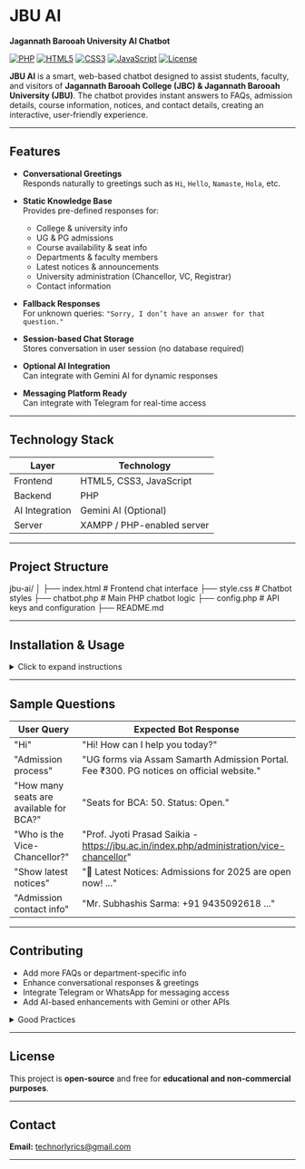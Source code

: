 # JBU AI
**Jagannath Barooah University AI Chatbot**  

[![PHP](https://img.shields.io/badge/PHP-7.4+-blue.svg)](https://www.php.net/) 
[![HTML5](https://img.shields.io/badge/HTML5-orange.svg)](https://developer.mozilla.org/en-US/docs/Web/HTML) 
[![CSS3](https://img.shields.io/badge/CSS3-blue.svg)](https://developer.mozilla.org/en-US/docs/Web/CSS) 
[![JavaScript](https://img.shields.io/badge/JavaScript-yellow.svg)](https://developer.mozilla.org/en-US/docs/Web/JavaScript) 
[![License](https://img.shields.io/badge/License-Open%20Source-green.svg)](#license)

**JBU AI** is a smart, web-based chatbot designed to assist students, faculty, and visitors of **Jagannath Barooah College (JBC) & Jagannath Barooah University (JBU)**. The chatbot provides instant answers to FAQs, admission details, course information, notices, and contact details, creating an interactive, user-friendly experience.  

---

## Features

- **Conversational Greetings**  
  Responds naturally to greetings such as `Hi`, `Hello`, `Namaste`, `Hola`, etc.

- **Static Knowledge Base**  
  Provides pre-defined responses for:
  - College & university info
  - UG & PG admissions
  - Course availability & seat info
  - Departments & faculty members
  - Latest notices & announcements
  - University administration (Chancellor, VC, Registrar)
  - Contact information

- **Fallback Responses**  
  For unknown queries: `"Sorry, I don’t have an answer for that question."`

- **Session-based Chat Storage**  
  Stores conversation in user session (no database required)

- **Optional AI Integration**  
  Can integrate with Gemini AI for dynamic responses

- **Messaging Platform Ready**  
  Can integrate with Telegram for real-time access  

---

## Technology Stack

| Layer | Technology |
|-------|------------|
| Frontend | HTML5, CSS3, JavaScript |
| Backend | PHP |
| AI Integration | Gemini AI (Optional) |
| Server | XAMPP / PHP-enabled server |

---

## Project Structure

jbu-ai/
│
├── index.html # Frontend chat interface
├── style.css # Chatbot styles
├── chatbot.php # Main PHP chatbot logic
├── config.php # API keys and configuration
├── README.md 


---

## Installation & Usage

<details>
<summary>Click to expand instructions</summary>

1. Clone or download the repository.
2. Place the folder in your **XAMPP `htdocs`** directory or any PHP-enabled server.
3. Start the **Apache** server.
4. Open your browser and go to:  
   `http://localhost/jbu-ai/index.html`
5. Interact with the bot:
   - `"Hi" / "Hello" / "Namaste"` → Bot responds with greetings
   - `"Admission process"` / `"BCA seats"` → Bot provides static answers
   - Unknown queries → Bot responds with fallback message
6. *(Optional)* Add your **Gemini AI API key** in `config.php` to enable AI-powered answers.

</details>

---

## Sample Questions

| User Query | Expected Bot Response |
|------------|---------------------|
| "Hi" | "Hi! How can I help you today?" |
| "Admission process" | "UG forms via Assam Samarth Admission Portal. Fee ₹300. PG notices on official website." |
| "How many seats are available for BCA?" | "Seats for BCA: 50. Status: Open." |
| "Who is the Vice-Chancellor?" | "Prof. Jyoti Prasad Saikia - https://jbu.ac.in/index.php/administration/vice-chancellor" |
| "Show latest notices" | "📢 Latest Notices: Admissions for 2025 are open now! ..." |
| "Admission contact info" | "Mr. Subhashis Sarma: +91 9435092618 ..." |

---

## Contributing

- Add more FAQs or department-specific info  
- Enhance conversational responses & greetings  
- Integrate Telegram or WhatsApp for messaging access  
- Add AI-based enhancements with Gemini or other APIs  

<details>
<summary>Good Practices</summary>

- Keep static data updated with official JBU/JBC notices  
- Test all greeting variations for conversational flow  
- Document any new modules added for clarity  

</details>

---

## License

This project is **open-source** and free for **educational and non-commercial purposes**.  

---

## Contact

**Email:** technorlyrics@gmail.com

---
